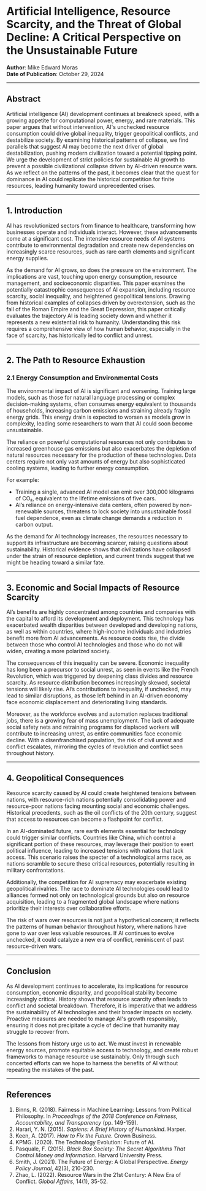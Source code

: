 # Artificial Intelligence, Resource Scarcity, and the Threat of Global Decline: A Critical Perspective on the Unsustainable Future
**Author**: Mike Edward Moras  
**Date of Publication**: October 29, 2024  

---

## Abstract
Artificial intelligence (AI) development continues at breakneck speed, with a growing appetite for computational power, energy, and rare materials. This paper argues that without intervention, AI's unchecked resource consumption could drive global inequality, trigger geopolitical conflicts, and destabilize society. By examining historical patterns of collapse, we find parallels that suggest AI may become the next driver of global destabilization, pushing modern civilization toward a potential tipping point. We urge the development of strict policies for sustainable AI growth to prevent a possible civilizational collapse driven by AI-driven resource wars. As we reflect on the patterns of the past, it becomes clear that the quest for dominance in AI could replicate the historical competition for finite resources, leading humanity toward unprecedented crises.

---

## 1. Introduction
AI has revolutionized sectors from finance to healthcare, transforming how businesses operate and individuals interact. However, these advancements come at a significant cost. The intensive resource needs of AI systems contribute to environmental degradation and create new dependencies on increasingly scarce resources, such as rare earth elements and significant energy supplies. 

As the demand for AI grows, so does the pressure on the environment. The implications are vast, touching upon energy consumption, resource management, and socioeconomic disparities. This paper examines the potentially catastrophic consequences of AI expansion, including resource scarcity, social inequality, and heightened geopolitical tensions. Drawing from historical examples of collapses driven by overextension, such as the fall of the Roman Empire and the Great Depression, this paper critically evaluates the trajectory AI is leading society down and whether it represents a new existential risk to humanity. Understanding this risk requires a comprehensive view of how human behavior, especially in the face of scarcity, has historically led to conflict and unrest.

---

## 2. The Path to Resource Exhaustion
### 2.1 Energy Consumption and Environmental Costs
The environmental impact of AI is significant and worsening. Training large models, such as those for natural language processing or complex decision-making systems, often consumes energy equivalent to thousands of households, increasing carbon emissions and straining already fragile energy grids. This energy drain is expected to worsen as models grow in complexity, leading some researchers to warn that AI could soon become unsustainable.

The reliance on powerful computational resources not only contributes to increased greenhouse gas emissions but also exacerbates the depletion of natural resources necessary for the production of these technologies. Data centers require not only vast amounts of energy but also sophisticated cooling systems, leading to further energy consumption. 

For example:
- Training a single, advanced AI model can emit over 300,000 kilograms of CO₂, equivalent to the lifetime emissions of five cars.
- AI’s reliance on energy-intensive data centers, often powered by non-renewable sources, threatens to lock society into unsustainable fossil fuel dependence, even as climate change demands a reduction in carbon output.

As the demand for AI technology increases, the resources necessary to support its infrastructure are becoming scarcer, raising questions about sustainability. Historical evidence shows that civilizations have collapsed under the strain of resource depletion, and current trends suggest that we might be heading toward a similar fate.

---

## 3. Economic and Social Impacts of Resource Scarcity
AI’s benefits are highly concentrated among countries and companies with the capital to afford its development and deployment. This technology has exacerbated wealth disparities between developed and developing nations, as well as within countries, where high-income individuals and industries benefit more from AI advancements. As resource costs rise, the divide between those who control AI technologies and those who do not will widen, creating a more polarized society.

The consequences of this inequality can be severe. Economic inequality has long been a precursor to social unrest, as seen in events like the French Revolution, which was triggered by deepening class divides and resource scarcity. As resource distribution becomes increasingly skewed, societal tensions will likely rise. AI’s contributions to inequality, if unchecked, may lead to similar disruptions, as those left behind in an AI-driven economy face economic displacement and deteriorating living standards.

Moreover, as the workforce evolves and automation replaces traditional jobs, there is a growing fear of mass unemployment. The lack of adequate social safety nets and retraining programs for displaced workers will contribute to increasing unrest, as entire communities face economic decline. With a disenfranchised population, the risk of civil unrest and conflict escalates, mirroring the cycles of revolution and conflict seen throughout history.

---

## 4. Geopolitical Consequences
Resource scarcity caused by AI could create heightened tensions between nations, with resource-rich nations potentially consolidating power and resource-poor nations facing mounting social and economic challenges. Historical precedents, such as the oil conflicts of the 20th century, suggest that access to resources can become a flashpoint for conflict. 

In an AI-dominated future, rare earth elements essential for technology could trigger similar conflicts. Countries like China, which control a significant portion of these resources, may leverage their position to exert political influence, leading to increased tensions with nations that lack access. This scenario raises the specter of a technological arms race, as nations scramble to secure these critical resources, potentially resulting in military confrontations.

Additionally, the competition for AI supremacy may exacerbate existing geopolitical rivalries. The race to dominate AI technologies could lead to alliances formed not only on technological grounds but also on resource acquisition, leading to a fragmented global landscape where nations prioritize their interests over collaborative efforts. 

The risk of wars over resources is not just a hypothetical concern; it reflects the patterns of human behavior throughout history, where nations have gone to war over less valuable resources. If AI continues to evolve unchecked, it could catalyze a new era of conflict, reminiscent of past resource-driven wars.

---

## Conclusion
As AI development continues to accelerate, its implications for resource consumption, economic disparity, and geopolitical stability become increasingly critical. History shows that resource scarcity often leads to conflict and societal breakdown. Therefore, it is imperative that we address the sustainability of AI technologies and their broader impacts on society. Proactive measures are needed to manage AI's growth responsibly, ensuring it does not precipitate a cycle of decline that humanity may struggle to recover from.

The lessons from history urge us to act. We must invest in renewable energy sources, promote equitable access to technology, and create robust frameworks to manage resource use sustainably. Only through such concerted efforts can we hope to harness the benefits of AI without repeating the mistakes of the past.

---

## References
1. Binns, R. (2018). Fairness in Machine Learning: Lessons from Political Philosophy. In *Proceedings of the 2018 Conference on Fairness, Accountability, and Transparency* (pp. 149-159).
2. Harari, Y. N. (2015). *Sapiens: A Brief History of Humankind*. Harper.
3. Keen, A. (2017). *How to Fix the Future*. Crown Business.
4. KPMG. (2020). The Technology Evolution: Future of AI. 
5. Pasquale, F. (2015). *Black Box Society: The Secret Algorithms That Control Money and Information*. Harvard University Press.
6. Smith, J. (2021). The Future of Energy: A Global Perspective. *Energy Policy Journal*, 42(3), 210-230.
7. Zhao, L. (2022). Resource Wars in the 21st Century: A New Era of Conflict. *Global Affairs*, 14(1), 35-52.
